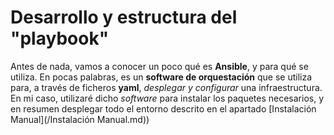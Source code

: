 # Desarrollo y estructura del "playbook"

Antes de nada, vamos a conocer un poco qué es **Ansible**, y para qué se utiliza. En pocas palabras, es un **software de orquestación** que se utiliza para, a través de ficheros **yaml**, _desplegar y configurar_ una infraestructura. En mi caso, utilizaré dicho _software_ para instalar los paquetes necesarios, y en resumen desplegar todo el entorno descrito en el apartado [Instalación Manual](/Instalación Manual.md))